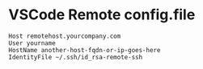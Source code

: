 # VSCode Remote config.file

```plainText
Host remotehost.yourcompany.com
User yourname
HostName another-host-fqdn-or-ip-goes-here
IdentityFile ~/.ssh/id_rsa-remote-ssh
```
